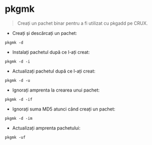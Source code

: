 # pkgmk

> Creați un pachet binar pentru a fi utilizat cu pkgadd pe CRUX.

- Creați și descărcați un pachet:

`pkgmk -d`

- Instalați pachetul după ce l-ați creat:

`pkgmk -d -i`

- Actualizați pachetul după ce l-ați creat:

`pkgmk -d -u`

- Ignorați amprenta la crearea unui pachet:

`pkgmk -d -if`

- Ignorați suma MD5 atunci când creați un pachet:

`pkgmk -d -im`

- Actualizați amprenta pachetului:

`pkgmk -uf`
